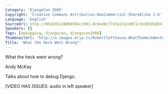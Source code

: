 ```yaml
---
Category: 'DjangoCon 2009'
Copyright: 'Creative Commons Attribution-NonCommercial-ShareAlike 3.0'
Language: 'English'
SourceUrl: http://05d2db1380b6504cc981-8cbed8cf7e3a131cd8f1c3e383d10041.r93.cf2.rackcdn.com/djangocon-2009/27_what-the-heck-went-wrong.ogv
Speakers: []
Tags: [debugging, djangocon, djangocon2009]
ThumbnailUrl: 'http://a.images.blip.tv/Robertlofthouse-WhatTheHeckWentWrong528.png'
Title: 'What the Heck Went Wrong?'
---
```

What the heck went wrong?

  
Andy McKay

  
Talks about how to debug Django.

  
[VIDEO HAS ISSUES: audio in left speaker]
